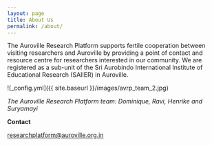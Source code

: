 ```yaml
---
layout: page
title: About Us
permalink: /about/
---
```


The Auroville Research Platform supports fertile cooperation between visiting researchers and Auroville by providing a point of contact and resource centre for researchers interested in our community. We are registered as a sub-unit of the Sri Aurobindo International Institute of Educational Research (SAIIER) in Auroville.

![_config.yml]({{ site.baseurl }}/images/avrp_team_2.jpg)

*The Auroville Research Platform team: Dominique, Ravi, Henrike and Suryamayi*

**Contact**

<a href="mailto:researchplatform@auroville.org.in">researchplatform@auroville.org.in</a>
